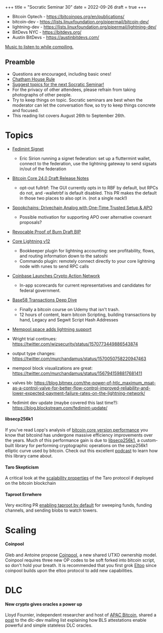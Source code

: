 +++
title = "Socratic Seminar 30"
date = 2022-09-26
draft = true
+++

- Bitcoin Optech - https://bitcoinops.org/en/publications/
- bitcoin-dev - https://lists.linuxfoundation.org/pipermail/bitcoin-dev/
- lightning-dev - https://lists.linuxfoundation.org/pipermail/lightning-dev/
- BitDevs NYC - https://bitdevs.org/
- Austin BitDevs - https://austinbitdevs.com/

[Music to listen to while compiling.](https://www.door.link/)


Preamble
--------
- Questions are encouraged, including basic ones!
- [Chatham House Rule](https://www.chathamhouse.org/about-us/chatham-house-rule)
- [Suggest topics for the next Socratic Seminar!](https://github.com/sf-bitcoin-devs/sf-bitcoin-devs/issues/new/choose)
- For the privacy of other attendees, please refrain from taking photographs of other people.
- Try to keep things on topic. Socratic seminars are best when the moderator can let the conversation flow, so try to keep things concrete and focused.
- This reading list covers August 26th to September 26th.

# Topics
- [Fedimint Signet](https://faucet.sirion.io/)
    - Eric Sirion running a signet federation: set up a fluttermint wallet, connect to the federation, use the lightning gateway to send sigsats in/out of the federation
- [Bitcoin Core 24.0 Draft Release Notes](https://github.com/bitcoin-core/bitcoin-devwiki/wiki/24.0-Release-Notes-draft)
  - opt-out fullrbf: The GUI currently opts in to RBF by default, but RPCs do not, and -walletrbf is default disabled. This PR makes the default in those two places to also opt in. (not a single nack!)
- [Spookchains: Drivechain Analog with One-Time Trusted Setup & APO](https://lists.linuxfoundation.org/pipermail/bitcoin-dev/2022-September/020919.html)
  - Possible motivation for supporting APO over alternative covenant proposals?
- [Revocable Proof of Burn Draft BIP](https://github.com/veleslavs/bips/blob/bip-rpob-tx-template/bip-rpob-tx-template.mediawiki)
- [Core Lightning v12](https://blog.blockstream.com/core-lightning-v0-12-0)
    - Bookkeeper plugin for lightning accounting: see profitability, flows, and routing information down to the satoshi
    - Commando plugin: remotely connect directly to your core lightning node with runes to send RPC calls
- [Coinbase Launches Crypto Action Network](https://www.cryptoactionnetwork.org/scorecard)
  - In-app scorecards for current representatives and candidates for federal government. 
- [Base58 Transactions Deep Dive](https://www.udemy.com/course/base58-bitcoin-transactions-one/)
    - Finally a bitcoin course on Udemy that isn't trash.
    - 12 hours of content, learn bitcoin Scripting, building transactions by hand, Legacy and Segwit Script Hash Addresses
- [Mempool.space adds lightning support](https://mempool.space/lightning)


- Wright trial continues: https://twitter.com/wizsecurity/status/1570773449886543874

- output type changes: https://twitter.com/murchandamus/status/1570050758220947463

- mempool block visualizations are great: https://twitter.com/murchandamus/status/1567941598817681411

- valves bb: https://blog.bitmex.com/the-power-of-htlc_maximum_msat-as-a-control-valve-for-better-flow-control-improved-reliability-and-lower-expected-payment-failure-rates-on-the-lightning-network/

- fedimint dev update (maybe covered this last time?): https://blog.blockstream.com/fedimint-update/


#### libsecp256k1

If you've read Lopp's analysis of [bitcoin core version performance](https://blog.lopp.net/running-bitcoin-core-v0-7-and-earlier/) you know that bitcoind has undergone massive efficiency improvements over the years. Much of this performance gain is due to [libsecp256k1](https://github.com/bitcoin-core/secp256k1), a custom-built library for performing cryptographic operations on the secp256k1 elliptic curve used by bitcoin. Check out this excellent [podcast](https://podcast.chaincode.com/2020/01/28/pieter-wuille-2.html) to learn how this library came about.

#### Taro Skepticism

A critical look at the [scalability properties](https://bitcoinmagazine.com/technical/scaling-problem-for-lightning-labs-taro) of the Taro protocol if deployed on the bitcoin blockchain


#### Taproot Errwhere

Very exciting PR [enabling taproot by default](https://github.com/lightningnetwork/lnd/pull/6810) for sweeping funds, funding channels, and sending blobs to watch towers.

# Scaling

#### Coinpool

Gleb and Antoine propose [Coinpool](https://coinpool.dev/v0.1.pdf), a new shared UTXO ownership model. Coinpool requires three new OP codes to be soft forked into bitcoin script, so don't hold your breath. It is recommended that you first grok [Eltoo](https://bitcoinops.org/en/topics/eltoo/) since coinpool builds upon the eltoo protocol to add new capabilities.


# DLC

#### New crypto gives oracles a power up

Lloyd Fournier, independent researcher and host of [APAC Bitcoin](https://twitter.com/APACbitcoin), shared a [post](https://mailmanlists.org/pipermail/dlc-dev/2022-August/000149.html) to the dlc-dev mailing list explaining how BLS attestations enable powerful and simple stateless DLC oracles.

